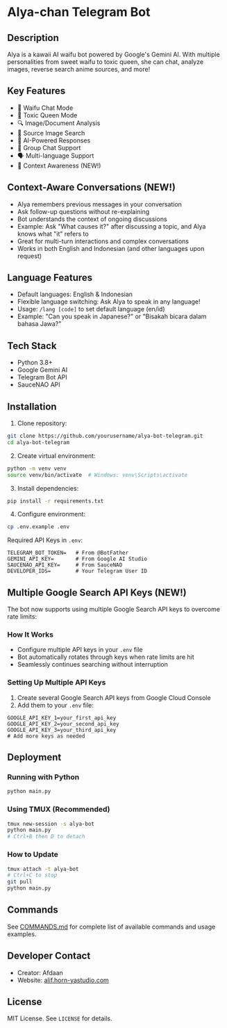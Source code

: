 # Alya-chan Telegram Bot

## Description
Alya is a kawaii AI waifu bot powered by Google's Gemini AI. With multiple personalities from sweet waifu to toxic queen, she can chat, analyze images, reverse search anime sources, and more!

## Key Features
- 🌸 Waifu Chat Mode
- 💅 Toxic Queen Mode
- 🔍 Image/Document Analysis
- 🎨 Source Image Search
- 🤖 AI-Powered Responses
- 👥 Group Chat Support
- 🗣️ Multi-language Support
- 🧠 Context Awareness (NEW!)

## Context-Aware Conversations (NEW!)
- Alya remembers previous messages in your conversation
- Ask follow-up questions without re-explaining
- Bot understands the context of ongoing discussions
- Example: Ask "What causes it?" after discussing a topic, and Alya knows what "it" refers to
- Great for multi-turn interactions and complex conversations
- Works in both English and Indonesian (and other languages upon request)

## Language Features
- Default languages: English & Indonesian
- Flexible language switching: Ask Alya to speak in any language!
- Usage: `/lang [code]` to set default language (en/id)
- Example: "Can you speak in Japanese?" or "Bisakah bicara dalam bahasa Jawa?"

## Tech Stack
- Python 3.8+
- Google Gemini AI
- Telegram Bot API
- SauceNAO API

## Installation

1. Clone repository:
```bash
git clone https://github.com/yourusername/alya-bot-telegram.git
cd alya-bot-telegram
```

2. Create virtual environment:
```bash
python -m venv venv
source venv/bin/activate  # Windows: venv\Scripts\activate
```

3. Install dependencies:
```bash
pip install -r requirements.txt
```

4. Configure environment:
```bash
cp .env.example .env
```

Required API Keys in `.env`:
```properties
TELEGRAM_BOT_TOKEN=   # From @BotFather
GEMINI_API_KEY=       # From Google AI Studio
SAUCENAO_API_KEY=     # From SauceNAO
DEVELOPER_IDS=        # Your Telegram User ID
```

## Multiple Google Search API Keys (NEW!)

The bot now supports using multiple Google Search API keys to overcome rate limits:

### How It Works
- Configure multiple API keys in your `.env` file
- Bot automatically rotates through keys when rate limits are hit
- Seamlessly continues searching without interruption

### Setting Up Multiple API Keys
1. Create several Google Search API keys from Google Cloud Console
2. Add them to your `.env` file:
```properties
GOOGLE_API_KEY_1=your_first_api_key
GOOGLE_API_KEY_2=your_second_api_key
GOOGLE_API_KEY_3=your_third_api_key
# Add more keys as needed
```

## Deployment

### Running with Python
```bash
python main.py
```

### Using TMUX (Recommended)
```bash
tmux new-session -s alya-bot
python main.py
# Ctrl+B then D to detach
```

### How to Update
```bash
tmux attach -t alya-bot
# Ctrl+C to stop
git pull
python main.py
```

## Commands
See [COMMANDS.md](COMMANDS.md) for complete list of available commands and usage examples.

## Developer Contact
- Creator: Afdaan
- Website: [alif.horn-yastudio.com](https://alif.horn-yastudio.com)

## License
MIT License. See `LICENSE` for details.